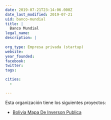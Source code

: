 ```yaml
---
date: 2019-07-21T23:14:06.000Z
date_last_modified: 2019-07-21
uid: banco-mundial
title: |
  Banco Mundial
legal_name: 
description: |
  
org_type: Empresa privada (startup)
website: 
year_founded: 
facebook: 
twitter: 
tags:

cities: 
  - 

---
```


Esta organización tiene los siguientes proyectos:

- [Bolivia Mapa De Inverson Publica](/proyectos/bolivia-mapa-de-inverson-publica)
